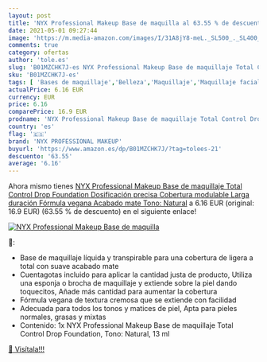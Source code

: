```yaml
---
layout: post
title: 'NYX Professional Makeup Base de maquilla al 63.55 % de descuento'
date: 2021-05-01 09:27:44
image: 'https://m.media-amazon.com/images/I/31A8jY8-meL._SL500_._SL400_.jpg'
comments: true
category: ofertas
author: 'tole.es'
slug: 'B01MZCHK7J-es NYX Professional Makeup Base de maquillaje Total Control...'
sku: 'B01MZCHK7J-es'
tags: [ 'Bases de maquillaje','Belleza','Maquillaje','Maquillaje facial','maquillaje','nyx professional makeup', ]
actualPrice: 6.16 EUR
currency: EUR
price: 6.16
comparePrice: 16.9 EUR
prodname: 'NYX Professional Makeup Base de maquillaje Total Control Drop Foundation  Dosificación precisa  Cobertura modulable  Larga duración  Fórmula vegana  Acabado mate  Tono: Natural'
country: 'es'
flag: '🇪🇸'
brand: 'NYX PROFESSIONAL MAKEUP'
buyurl: 'https://www.amazon.es/dp/B01MZCHK7J/?tag=tolees-21'
descuento: '63.55'
average: '6.16'
---
```


Ahora mismo tienes [NYX Professional Makeup Base de maquillaje Total Control Drop Foundation  Dosificación precisa  Cobertura modulable  Larga duración  Fórmula vegana  Acabado mate  Tono: Natural](https://www.amazon.es/dp/B01MZCHK7J/?tag=tolees-21) a 6.16 EUR (original: 16.9 EUR) (63.55 %  de descuento) en el siguiente enlace!

[![NYX Professional Makeup Base de maquilla](https://m.media-amazon.com/images/I/31A8jY8-meL._SL500_._SL400_.jpg)](https://www.amazon.es/dp/B01MZCHK7J/?tag=tolees-21)

🔎:

- Base de maquillaje líquida y transpirable para una cobertura de ligera a total con suave acabado mate
- Cuentagotas incluido para aplicar la cantidad justa de producto, Utiliza una esponja o brocha de maquillaje y extiende sobre la piel dando toquecitos, Añade más cantidad para aumentar la cobertura
- Fórmula vegana de textura cremosa que se extiende con facilidad
- Adecuada para todos los tonos y matices de piel, Apta para pieles normales, grasas y mixtas
- Contenido: 1x NYX Professional Makeup Base de maquillaje Total Control Drop Foundation, Tono: Natural, 13 ml

[🛒 Visítala!!!](https://www.amazon.es/dp/B01MZCHK7J/?tag=tolees-21)
